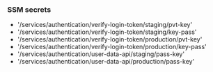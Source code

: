 ### SSM secrets

- '/services/authentication/verify-login-token/staging/pvt-key'
- '/services/authentication/verify-login-token/staging/key-pass'
- '/services/authentication/verify-login-token/production/pvt-key'
- '/services/authentication/verify-login-token/production/key-pass'
- '/services/authentication/user-data-api/staging/pass-key'
- '/services/authentication/user-data-api/production/pass-key'
